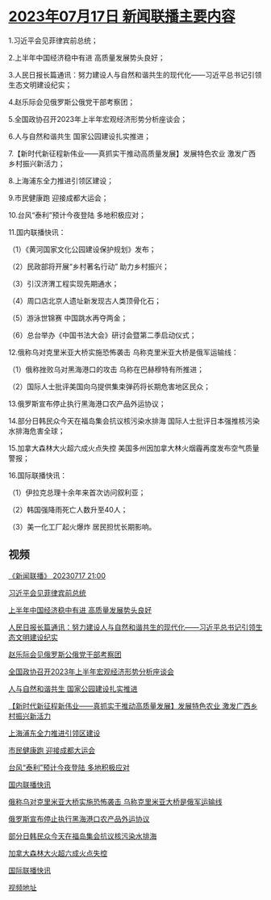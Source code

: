 # [2023年07月17日 新闻联播主要内容](https://tv.cctv.com/lm/xwlb/day/20230717.shtml)

1.习近平会见菲律宾前总统；

2.上半年中国经济稳中有进 高质量发展势头良好；

3.人民日报长篇通讯：努力建设人与自然和谐共生的现代化——习近平总书记引领生态文明建设纪实；

4.赵乐际会见俄罗斯公俄党干部考察团；

5.全国政协召开2023年上半年宏观经济形势分析座谈会；

6.人与自然和谐共生 国家公园建设扎实推进；

7.【新时代新征程新伟业——真抓实干推动高质量发展】发展特色农业 激发广西乡村振兴新活力；

8.上海浦东全力推进引领区建设；

9.市民健康跑 迎接成都大运会；

10.台风“泰利”预计今夜登陆 多地积极应对；

11.国内联播快讯：

（1）《黄河国家文化公园建设保护规划》发布；

（2）民政部将开展“乡村著名行动” 助力乡村振兴；

（3）引汉济渭工程实现先期通水；

（4）周口店北京人遗址新发现古人类顶骨化石；

（5）游泳世锦赛 中国跳水再夺两金；

（6）总台举办《中国书法大会》研讨会暨第二季启动仪式；

12.俄称乌对克里米亚大桥实施恐怖袭击 乌称克里米亚大桥是俄军运输线：

（1）俄称挫败乌对黑海港口的攻击 乌称在巴赫穆特有所推进；

（2）国际人士批评美国向乌提供集束弹药将长期危害地区民众；

13.俄罗斯宣布停止执行黑海港口农产品外运协议；

14.部分日韩民众今天在福岛集会抗议核污染水排海 国际人士批评日本强推核污染水排海危害全球；

15.加拿大森林大火超六成火点失控 美国多州因加拿大林火烟霾再度发布空气质量警报；

16.国际联播快讯：

（1）伊拉克总理十余年来首次访问叙利亚；

（2）韩国强降雨死亡人数升至40人；

（3）美一化工厂起火爆炸 居民担忧长期影响。

## 视频

[《新闻联播》 20230717 21:00](https://tv.cctv.com/2023/07/17/VIDEWCyC9w0PFNaFu7YSEsUt230717.shtml)

[习近平会见菲律宾前总统](https://tv.cctv.com/2023/07/17/VIDEbICgmLVtg86U0YRABoGj230717.shtml)

[上半年中国经济稳中有进 高质量发展势头良好](https://tv.cctv.com/2023/07/17/VIDEetDJg80qaU5x8pf4CKIa230717.shtml)

[人民日报长篇通讯：努力建设人与自然和谐共生的现代化——习近平总书记引领生态文明建设纪实](https://tv.cctv.com/2023/07/17/VIDEnY8FBG0goWfVvCQ09HlA230717.shtml)

[赵乐际会见俄罗斯公俄党干部考察团](https://tv.cctv.com/2023/07/17/VIDEWcyirX2b12EfzDwCm9KR230717.shtml)

[全国政协召开2023年上半年宏观经济形势分析座谈会](https://tv.cctv.com/2023/07/17/VIDEpKTsTdjMqTQ7XBMi8f0S230717.shtml)

[人与自然和谐共生 国家公园建设扎实推进](https://tv.cctv.com/2023/07/17/VIDEqyZoAoQhBJHcjqKn5uNg230717.shtml)

[【新时代新征程新伟业——真抓实干推动高质量发展】发展特色农业 激发广西乡村振兴新活力](https://tv.cctv.com/2023/07/17/VIDEjJIUglTJFs6CpxSUxv7a230717.shtml)

[上海浦东全力推进引领区建设](https://tv.cctv.com/2023/07/17/VIDE8TM40TQH4imcCAsRMQR1230717.shtml)

[市民健康跑 迎接成都大运会](https://tv.cctv.com/2023/07/17/VIDEPqSSkNXTOklntyjXgNI5230717.shtml)

[台风“泰利”预计今夜登陆 多地积极应对](https://tv.cctv.com/2023/07/17/VIDEaKD0zhsiXOu62CJEEhlv230717.shtml)

[国内联播快讯](https://tv.cctv.com/2023/07/17/VIDEUleCoirgqTOVwCw9i8BF230717.shtml)

[俄称乌对克里米亚大桥实施恐怖袭击 乌称克里米亚大桥是俄军运输线](https://tv.cctv.com/2023/07/17/VIDEvXrRpghbniF95bqoQCx1230717.shtml)

[俄罗斯宣布停止执行黑海港口农产品外运协议](https://tv.cctv.com/2023/07/17/VIDEOQFU3bjhrrVKTQZCSXpi230717.shtml)

[部分日韩民众今天在福岛集会抗议核污染水排海](https://tv.cctv.com/2023/07/17/VIDEHKiSVBQg58YinxtaGWKs230717.shtml)

[加拿大森林大火超六成火点失控](https://tv.cctv.com/2023/07/17/VIDEIDk0J2ZLAPKEUVzyLfq5230717.shtml)

[国际联播快讯](https://tv.cctv.com/2023/07/17/VIDEvn9qfK28hcTyIyO0ZJi3230717.shtml)

[视频地址](https://tv.cctv.com/lm/xwlb/day/20230717.shtml) 

